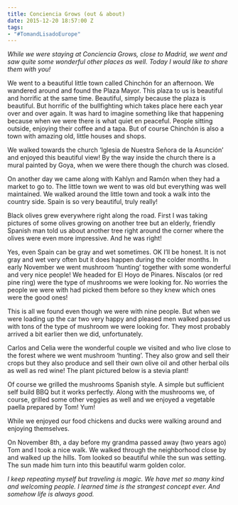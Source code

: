 ```yaml
---
title: Conciencia Grows (out & about)
date: 2015-12-20 18:57:00 Z
tags:
- "#TomandLisadoEurope"
---
```


*While we were staying at Conciencia Grows, close to Madrid, we went and saw quite some wonderful other places as well. Today I would like to share them with you!*

We went to a beautiful little town called Chinchón for an afternoon. We wandered around and found the Plaza Mayor. This plaza to us is beautiful and horrific at the same time. Beautiful, simply because the plaza is beautiful. But horrific of the bullfighting which takes place here each year over and over again. It was hard to imagine something like that happening because when we were there is what quiet en peaceful. People sitting outside, enjoying their coffee and a tapa. But of course Chinchón is also a town with amazing old, little houses and shops.

We walked towards the church ‘Iglesia de Nuestra Señora de la Asunción’ and enjoyed this beautiful view! By the way inside the church there is a mural painted by Goya, when we were there though the church was closed.

On another day we came along with Kahlyn and Ramón when they had a market to go to. The little town we went to was old but everything was well maintained. We walked around the little town and took a walk into the country side. Spain is so very beautiful, truly really!

Black olives grew everywhere right along the road. First I was taking pictures of some olives growing on another tree but an elderly, friendly Spanish man told us about another tree right around the corner where the olives were even more impressive. And he was right!

Yes, even Spain can be gray and wet sometimes. OK I’ll be honest. It is not gray and wet very often but it does happen during the colder months. In early November we went mushroom ‘hunting’ together with some wonderful and very nice people! We headed for El Hoyo de Pinares. Níscalos (or red pine ring) were the type of mushrooms we were looking for. No worries the people we were with had picked them before so they knew which ones were the good ones!

This is all we found even though we were with nine people. But when we were loading up the car two very happy and pleased men walked passed us with tons of the type of mushroom we were looking for. They most probably arrived a bit earlier then we did, unfortunately.

Carlos and Celia were the wonderful couple we visited and who live close to the forest where we went mushroom ‘hunting’. They also grow and sell their crops but they also produce and sell their own olive oil and other herbal oils as well as red wine! The plant pictured below is a stevia plant!

Of course we grilled the mushrooms Spanish style. A simple but sufficient self build BBQ but it works perfectly. Along with the mushrooms we, of course, grilled some other veggies as well and we enjoyed a vegetable paella prepared by Tom! Yum!

While we enjoyed our food chickens and ducks were walking around and enjoying themselves.

On November 8th, a day before my grandma passed away (two years ago) Tom and I took a nice walk. We walked through the neighborhood close by and walked up the hills. Tom looked so beautiful while the sun was setting. The sun made him turn into this beautiful warm golden color.

*I keep repeating myself but traveling is magic. We have met so many kind and welcoming people. I learned time is the strangest concept ever. And somehow life is always good.*